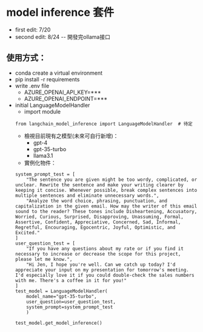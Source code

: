 # model inference 套件
* first edit: 7/20
* second edit: 8/24 -- 開發完ollama接口

## 使用方式：
* conda create a virtual environment
* pip install -r requirements
* write .env file
    - AZURE_OPENAI_API_KEY=***
    - AZURE_OPENAI_ENDPOINT=***
* initial LanguageModelHandler
    - import module
    ```
    from langchain_model_inference import LanguageModelHandler  # 待定
    ```
    - 檢視目前現有之模型(未來可自行新增)：
        - gpt-4
        - gpt-35-turbo
        - llama3.1
    - 實例化物件：
    ```
    system_prompt_test = [
        "The sentence you are given might be too wordy, complicated, or unclear. Rewrite the sentence and make your writing clearer by keeping it concise. Whenever possible, break complex sentences into multiple sentences and eliminate unnecessary words.",
        "Analyze the word choice, phrasing, punctuation, and capitalization in the given email. How may the writer of this email sound to the reader? These tones include Disheartening, Accusatory, Worried, Curious, Surprised, Disapproving, Unassuming, Formal, Assertive, Confident, Appreciative, Concerned, Sad, Informal, Regretful, Encouraging, Egocentric, Joyful, Optimistic, and Excited."
    ]
    user_question_test = [
        "If you have any questions about my rate or if you find it necessary to increase or decrease the scope for this project, please let me know.",
        "Hi Jen, I hope you're well. Can we catch up today? I'd appreciate your input on my presentation for tomorrow's meeting. I'd especially love it if you could double-check the sales numbers with me. There's a coffee in it for you!"
    ]
    test_model = LanguageModelHandler(
        model_name="gpt-35-turbo",
        user_question=user_question_test,
        system_prompt=system_prompt_test
        )

    test_model.get_model_inference()
    ```
    
